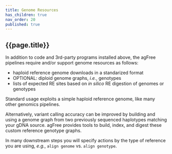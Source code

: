 ```yaml
---
title: Genome Resources
has_children: true
nav_order: 20
published: true
---
```


## {{page.title}}

In addition to code and 3rd-party programs installed above,
the agFree pipelines require and/or support genome resources as follows:

- haploid reference genome downloads in a standarized format
- OPTIONAL: diploid genome graphs, _i.e._, genotypes
- lists of expected RE sites based on _in silico_ RE digestion of genomes or genotypes

Standard usage exploits a simple haploid reference genome,
like many other genomics pipelines. 

Alternatively, variant calling accuracy can be improved by
building and using a genome graph from two previously sequenced haplotypes
matching your gDNA source. agFree provides tools to build, index, and
digest these custom reference genotype graphs.

In many downstream steps you will specify actions by the type
of reference you are using, _e.g._, `align genome` vs. `align genotype`.
